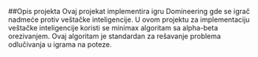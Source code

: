 ##Opis projekta
Ovaj projekat implementira igru Domineering gde se igrač nadmeće protiv veštačke inteligencije. 
U ovom projektu za implementaciju veštačke inteligencije koristi se minimax algoritam sa alpha-beta orezivanjem. Ovaj algoritam je standardan za rešavanje problema odlučivanja u igrama na poteze.
